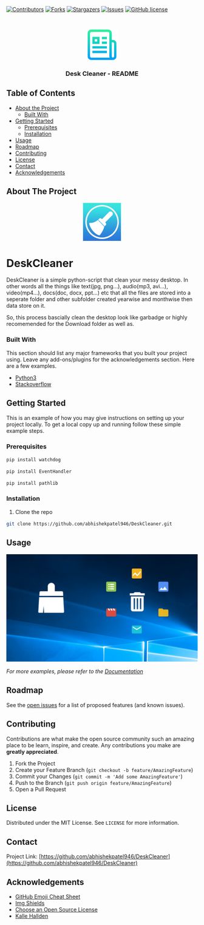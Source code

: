 [![Contributors][contributors-shield]][contributors-url]
[![Forks][forks-shield]][forks-url]
[![Stargazers][stars-shield]][stars-url]
[![Issues][issues-shield]][issues-url]
[![GitHub license](https://img.shields.io/github/license/abhishekpatel946/DeskCleaner)](https://github.com/abhishekpatel946/DeskCleaner/blob/master/LICENSE)


<!-- PROJECT LOGO -->
<br />
<p align="center">
  <a href="https://github.com/abhishekpatel946/DeskCleaner">
    <img src="img/logo-readme.png" alt="Logo" width="80" height="80">
  </a>

  <h3 align="center">Desk Cleaner - README</h3>
</p>



<!-- TABLE OF CONTENTS -->
## Table of Contents

* [About the Project](#about-the-project)
  * [Built With](#built-with)
* [Getting Started](#getting-started)
  * [Prerequisites](#prerequisites)
  * [Installation](#installation)
* [Usage](#usage)
* [Roadmap](#roadmap)
* [Contributing](#contributing)
* [License](#license)
* [Contact](#contact)
* [Acknowledgements](#acknowledgements)



<!-- ABOUT THE PROJECT -->
## About The Project
<p align="center">
  <a href="https://github.com/abhishekpatel946/DeskCleaner">
    <img src="img/logo-cleaner.b84d6325-88bd-40cb-8ff6-a7e284cf13bd" alt="Logo" width="100" height="100">
  </a>
</p>

# DeskCleaner

DeskCleaner is a simple python-script that clean your messy desktop. In other words all the things like text(jpg, png...), audio(mp3, avi...), video(mp4...),
docs(doc, docx, ppt...) etc that all the files are stored into a seperate folder and other subfolder created yearwise and monthwise then data store on it.

So, this process bascially clean the desktop look like garbadge or highly recomemended for the Download folder as well as.

### Built With
This section should list any major frameworks that you built your project using. Leave any add-ons/plugins for the acknowledgements section. Here are a few examples.
* [Python3](https://www.python.org/download/releases/3.0/)
* [Stackoverflow](https://stackoverflow.com/)


<!-- GETTING STARTED -->
## Getting Started

This is an example of how you may give instructions on setting up your project locally.
To get a local copy up and running follow these simple example steps.

### Prerequisites
```sh
pip install watchdog
```
```sh
pip install EventHandler
```
```sh
pip install pathlib
```

### Installation

1. Clone the repo
```sh
git clone https://github.com/abhishekpatel946/DeskCleaner.git
```


<!-- USAGE EXAMPLES -->
## Usage

![all!](https://github.com/abhishekpatel946/DeskCleaner/blob/master/img/cleaner-img.jpeg)

_For more examples, please refer to the [Documentation]()_



<!-- ROADMAP -->
## Roadmap

See the [open issues](https://github.com/abhishekpatel946/DeskCleaner/issues) for a list of proposed features (and known issues).



<!-- CONTRIBUTING -->
## Contributing

Contributions are what make the open source community such an amazing place to be learn, inspire, and create. Any contributions you make are **greatly appreciated**.

1. Fork the Project
2. Create your Feature Branch (`git checkout -b feature/AmazingFeature`)
3. Commit your Changes (`git commit -m 'Add some AmazingFeature'`)
4. Push to the Branch (`git push origin feature/AmazingFeature`)
5. Open a Pull Request



<!-- LICENSE -->
## License

Distributed under the MIT License. See `LICENSE` for more information.


<!-- CONTACT -->
## Contact

Project Link: [https://github.com/abhishekpatel946/DeskCleaner](https://github.com/abhishekpatel946/DeskCleaner)



<!-- ACKNOWLEDGEMENTS -->
## Acknowledgements
* [GitHub Emoji Cheat Sheet](https://www.webpagefx.com/tools/emoji-cheat-sheet)
* [Img Shields](https://shields.io)
* [Choose an Open Source License](https://choosealicense.com)
* [Kalle Hallden](http://github.com/kalleHallden)


<!-- MARKDOWN LINKS & IMAGES -->
<!-- https://www.markdownguide.org/basic-syntax/#reference-style-links -->
[contributors-shield]: https://img.shields.io/github/contributors/abhishekpatel946/DeskCleaner.svg?style=flat
[contributors-url]: https://github.com/abhishekpatel946/DeskCleaner/graphs/contributors
[forks-shield]: https://img.shields.io/github/forks/abhishekpatel946/DeskCleaner.svg?style=flat
[forks-url]: https://github.com/abhishekpatel946/DeskCleaner/network/members
[stars-shield]: https://img.shields.io/github/stars/abhishekpatel946/DeskCleaner.svg?style=flat
[stars-url]: https://github.com/abhishekpatel946/DeskCleaner/stargazers
[issues-shield]: https://img.shields.io/github/issues/abhishekpatel946/DeskCleaner.svg?style=flat
[issues-url]: https://github.com/abhishekpatel946/DeskCleaner/issues
